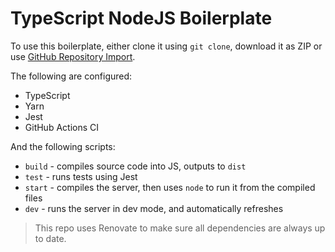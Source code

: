 # TypeScript NodeJS Boilerplate

To use this boilerplate, either clone it using `git clone`, download it as ZIP or use [GitHub Repository Import](https://github.com/new/import).

The following are configured:

- TypeScript
- Yarn
- Jest
- GitHub Actions CI

And the following scripts:

- `build` - compiles source code into JS, outputs to `dist`
- `test` - runs tests using Jest
- `start` - compiles the server, then uses `node` to run it from the compiled files
- `dev` - runs the server in dev mode, and automatically refreshes

> This repo uses Renovate to make sure all dependencies are always up to date.